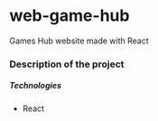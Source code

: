 # web-game-hub

Games Hub website made with React

### Description of the project

##### Technologies

-   React
